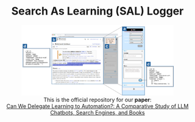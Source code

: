 <div align="center">
   <h1>Search As Learning (SAL) Logger</h1>
    <img src="https://github.com/diag-dgist/SAL_Logger/blob/master/SAL_logger.png" width="400">
   <br> 
   This is the official repository for our <b>paper</b>:<br>
    <a href="https://arxiv.org/abs/2410.01396">Can We Delegate Learning to Automation?: A Comparative Study of LLM Chatbots, Search Engines, and Books </a>
</div><br><br><br>
